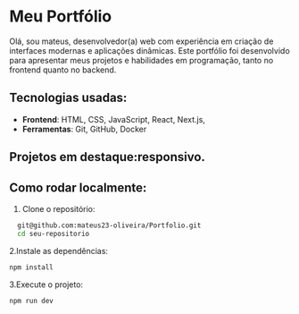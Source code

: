 # Meu Portfólio

Olá, sou mateus, desenvolvedor(a) web com experiência em criação de interfaces modernas e aplicações dinâmicas. Este portfólio foi desenvolvido para apresentar meus projetos e habilidades em programação, tanto no frontend quanto no backend.

## Tecnologias usadas:
- **Frontend**: HTML, CSS, JavaScript, React, Next.js, 
- **Ferramentas**: Git, GitHub, Docker

## Projetos em destaque:responsivo.

## Como rodar localmente:
1. Clone o repositório:
```bash
  git@github.com:mateus23-oliveira/Portfolio.git
  cd seu-repositorio
```
2.Instale as dependências:
```bash
npm install
```
3.Execute o projeto:
```bash
npm run dev
```



